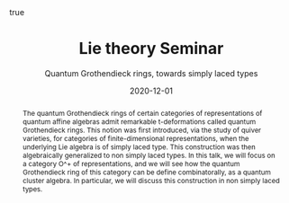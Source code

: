 ﻿---
subtitle: Quantum Grothendieck rings, towards simply laced types

title: Lie theory Seminar

event_url: https://sites.google.com/view/petersamuelson/lie-theory-seminar

location: UCR - Zoom
address:

  city: Riverside

  country: USA

#summary: An example talk using Academic's Markdown slides feature.
abstract: The quantum Grothendieck rings of certain categories of representations of quantum affine algebras admit remarkable t-deformations called quantum Grothendieck rings. This notion was first introduced, via the study of quiver varieties, for categories of finite-dimensional representations, when the underlying Lie algebra is of simply laced type. This construction was then algebraically generalized to non simply laced types. In this talk, we will focus on a category O^+ of representations, and we will see how the quantum Grothendieck ring of this category can be define combinatorally, as a quantum cluster algebra. In particular, we will discuss this construction in non simply laced types. 

# Talk start and end times.
#   End time can optionally be hidden by prefixing the line with `#`.
date: "2020-12-01"
#date_end: "2030-06-01T15:00:00Z"
all_day: true

# Schedule page publish date (NOT talk date).
publishDate: "2020-01-17"

authors: []
tags: []

# Is this a featured talk? (true/false)
featured: true

image:
  caption: 'Image credit: [**Unsplash**](https://unsplash.com/photos/bzdhc5b3Bxs)'
  focal_point: Right

links:
# - icon: twitter
#  icon_pack: fab
#  name: Follow
#  url: https://twitter.com/georgecushen
url_code: ""
url_pdf: ""
url_slides: ""
url_video: ""

# Markdown Slides (optional).
#   Associate this talk with Markdown slides.
#   Simply enter your slide deck's filename without extension.
#   E.g. `slides = "example-slides"` references `content/slides/example-slides.md`.
#   Otherwise, set `slides = ""`.
slides :

# Projects (optional).
#   Associate this post with one or more of your projects.
#   Simply enter your project's folder or file name without extension.
#   E.g. `projects = ["internal-project"]` references `content/project/deep-learning/index.md`.
#   Otherwise, set `projects = []`.
projects :

# Enable math on this page?
math: true
---

